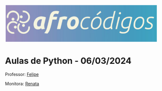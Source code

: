 <h1 align="center">
  <img src="assets/image/logotipo-afrocodigos.png" alt="logotipo afrocodigos" width="500">
</h1>

# Aulas de Python - 06/03/2024

Professor: [Felipe](lipemorais)

Monitora: [Renata](repereira) 
